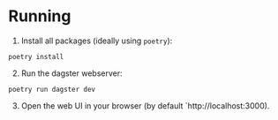 # Running

1. Install all packages (ideally using `poetry`):

```
poetry install
```

2. Run the dagster webserver:

```
poetry run dagster dev
```

3. Open the web UI in your browser (by default `http://localhost:3000).
